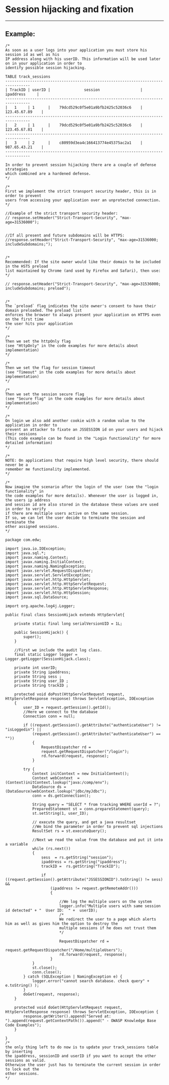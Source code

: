 # Session hijacking and fixation 
-------

## Example:


	/*
	As soon as a user logs into your application you must store his session id as wel as his
	IP address along with his userID. This information will be used later on in your application in order to
	identify possible session hijacking.

	TABLE track_sessions
	---------------------------------------------------------------------------------
	| TrackID | userID |               session                  |     ipaddress     | 
	---------------------------------------------------------------------------------
	|   1     | 1      |    79dcd529c0f5e01a9bfb2425c52036c6    |   123.45.67.89    |   
	---------------------------------------------------------------------------------
	|   2     | 1      |    79dcd529c0f5e01a9bfb2425c52036c6    |   123.45.67.81    |
	---------------------------------------------------------------------------------
	|   3     | 2      |    c80959d3ea4c166413774e45375ac2a1    |   987.65.43.21    |
	---------------------------------------------------------------------------------

	In order to prevent session hijacking there are a couple of defense strategies
	which combined are a hardened defense.  
	*/

	/*
	First we implement the strict transport security header, this is in order to prevent
	users from accessing your application over an unprotected connection.
	*/

	//Example of the strict transport security header:
	// response.setHeader("Strict-Transport-Security", "max-age=31536000");


	//If all present and future subdomains will be HTTPS:
	//response.setHeader("Strict-Transport-Security", "max-age=31536000; includeSubdomains;");


	/*
	Recommended: If the site owner would like their domain to be included in the HSTS preload 
	list maintained by Chrome (and used by Firefox and Safari), then use:
	*/

	// response.setHeader("Strict-Transport-Security", "max-age=31536000; includeSubdomains; preload");


	/*
	The `preload` flag indicates the site owner's consent to have their domain preloaded. The preload list
	enforces the browser to always present your application on HTTPS even on the first time
	the user hits your application
	*/

	/*
	Then we set the httpOnly flag
	(see "HttpOnly" in the code examples for more details about implementation)
	*/

	/*
	Then we set the flag for session timeout
	(see "Timeout" in the code examples for more details about implementation)
	*/

	/*
	Then we set the session secure flag 
	(see "Secure flag" in the code examples for more details about implementation)
	*/

	/*
	On login we also add another cookie with a random value to the application in order to
	prevent an attacker to fixate an JSSESSION id on your users and hijack their sessions
	(This code example can be found in the "Login functionality" for more detailed information)
	*/

	/*
	NOTE: On applications that require high level security, there should never be a
	remember me functionality implemented.
	*/

	/*
	Now imagine the scenario after the login of the user (see the "login functionality" in
	the code examples for more details). Whenever the user is logged in, the users ip address 
	and session id are also stored in the database these values are used in order to verify 
	if there are multiple users active on the same session. 
	If so, we can let the user decide to terminate the session and terminate the
	other assigned sessions.
	*/

	package com.edw;

	import java.io.IOException;
	import java.sql.*;
	import javax.naming.Context;
	import javax.naming.InitialContext;
	import javax.naming.NamingException;
	import javax.servlet.RequestDispatcher;
	import javax.servlet.ServletException;
	import javax.servlet.http.HttpServlet;
	import javax.servlet.http.HttpServletRequest;
	import javax.servlet.http.HttpServletResponse;
	import javax.servlet.http.HttpSession;
	import javax.sql.DataSource;

	import org.apache.log4j.Logger;

	public final class SessionHijack extends HttpServlet{
		
		private static final long serialVersionUID = 1L;
		
		public SessionHijack() {
			super();
		}
		
		//First we include the audit log class.
		final static Logger logger = Logger.getLogger(SessionHijack.class);
			
		private int userID;
		private String ipaddress;
		private String sess ;
		private String user_ID ;
		private String trackID ;

		protected void doPost(HttpServletRequest request, HttpServletResponse response) throws ServletException, IOException 
		{
			user_ID = request.getSession().getId(); 	
			//Here we connect to the database
			Connection conn = null;
			
			if ((request.getSession().getAttribute("authenticateUser") != "isLoggedin") || 
				(request.getSession().getAttribute("authenticateUser") == ""))
				{			
					RequestDispatcher rd =
					request.getRequestDispatcher("/login");
					rd.forward(request, response);							
				}

			try {
				Context initContext = new InitialContext();
				Context webContext  = (Context)initContext.lookup("java:/comp/env");
				DataSource ds = (DataSource)webContext.lookup("jdbc/myJdbc");
				conn = ds.getConnection();	
				
				String query = "SELECT * from tracking WHERE userId = ?";
				PreparedStatement st = conn.prepareStatement(query);
				st.setString(1, user_ID);
				
				// execute the query, and get a java resultset
				//We bind the parameter in order to prevent sql injections
				ResultSet rs = st.executeQuery();
				
				//Next we read the value from the database and put it into a variable
				while (rs.next())
				{
					sess  = rs.getString("session");
					ipaddress = rs.getString("ipaddress");
					trackID =  rs.getString("TrackID");
					
					if ((request.getSession().getAttribute("JSSESSIONID").toString() != sess) && 
						(ipaddress != request.getRemoteAddr()))
						{   
						
							//We log the multiple users on the system 
							logger.info("Multiple users with same session id detected" + "  User ID:  " +  userID);
							/*
							We redirect the user to a page which alerts him as well as gives him the option to destroy the 
							multiple sessions if he does not trust them
							*/

							RequestDispatcher rd =
							request.getRequestDispatcher("/Home/multipleUsers");
							rd.forward(request, response);
						}		        
				}		      
				st.close();
				conn.close();		
			} catch (SQLException | NamingException e) {
				logger.error("cannot search database. check query" + e.toString() );
			}
			doGet(request, response);
		}	
		
		protected void doGet(HttpServletRequest request, HttpServletResponse response) throws ServletException, IOException {
			response.getWriter().append("Served at: ").append(request.getContextPath()).append(" - OWASP Knowledge Base Code Examples");
		}

	}
	/*
	the only thing left to do now is to update your track_sessions table by inserting
	the ipaddress, sessionID and userID if you want to accept the other sessions as valid.
	Otherwise the user just has to terminate the current session in order to lock out the
	other sessions.
	*/
		